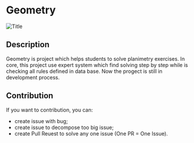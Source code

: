 # Geometry
<img src="https://github.com/ruca905/Geometry/blob/add_readme/title.png?raw=true" 
     alt="Title">

## Description
Geometry is project which helps students to solve planimetry exercises. In core, this project use expert system which find solving step by step while is checking all rules defined in data base. Now the progect is still in development process. 

## Contribution
If you want to contribution, you can:
- create issue with bug;
- create issue to decompose too big issue;
- create Pull Reuest to solve any one issue (One PR = One Issue).

